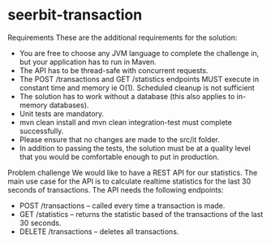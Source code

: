 ﻿# seerbit-transaction
Requirements
These are the additional requirements for the solution:

- You are free to choose any JVM language to complete the challenge in, but your application has to run in Maven.
- The API has to be thread-safe with concurrent requests.
- The POST /transactions and GET /statistics endpoints MUST execute in constant time and memory ie O(1). Scheduled cleanup is not sufficient
- The solution has to work without a database (this also applies to in-memory databases).
- Unit tests are mandatory.
- mvn clean install and mvn clean integration-test must complete successfully.
- Please ensure that no changes are made to the src/it folder.
- In addition to passing the tests, the solution must be at a quality level that you would be comfortable enough to put in production.


Problem challenge
We would like to have a REST API for our statistics. The main use case for the API is to calculate realtime statistics for the last 30 seconds of transactions. The API needs the following endpoints:

- POST /transactions – called every time a transaction is made.
- GET /statistics – returns the statistic based of the transactions of the last 30 seconds.
- DELETE /transactions – deletes all transactions.
